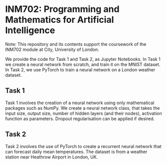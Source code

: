 # INM702: Programming and Mathematics for Artificial Intelligence

Note: This repository and its contents support the coursework of the INM702 module at City, University of London.

We provide the code for Task 1 and Task 2, as Jupyter Notebooks. In Task 1 we create a neural network from scratch, and train it on the MNIST dataset. In Task 2, we use PyTorch to train a neural network on a London weather dataset.

## Task 1

Task 1 involves the creation of a neural network using only mathematical packages such as NumPy. We create a neural network class, that takes the input size, output size, number of hidden layers (and their nodes), activation function as parameters. Dropout regularisation can be applied if desired.

## Task 2

Task 2 involves the use of PyTorch to create a recurrent neural network that can forecast daily mean temperatures. The dataset is from a weather station near Heathrow Airport in London, UK.
